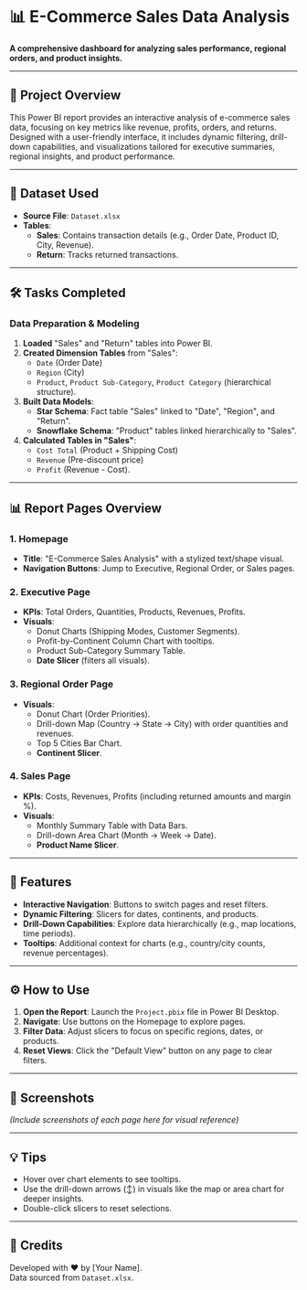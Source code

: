 # 📊 E-Commerce Sales Data Analysis  
**A comprehensive dashboard for analyzing sales performance, regional orders, and product insights.**  

---

## 🌟 **Project Overview**  
This Power BI report provides an interactive analysis of e-commerce sales data, focusing on key metrics like revenue, profits, orders, and returns. Designed with a user-friendly interface, it includes dynamic filtering, drill-down capabilities, and visualizations tailored for executive summaries, regional insights, and product performance.  

---

## 📂 **Dataset Used**  
- **Source File**: `Dataset.xlsx`  
- **Tables**:  
  - **Sales**: Contains transaction details (e.g., Order Date, Product ID, City, Revenue).  
  - **Return**: Tracks returned transactions.  

---

## 🛠️ **Tasks Completed**  
### **Data Preparation & Modeling**  
1. **Loaded** "Sales" and "Return" tables into Power BI.  
2. **Created Dimension Tables** from "Sales":  
   - `Date` (Order Date)  
   - `Region` (City)  
   - `Product`, `Product Sub-Category`, `Product Category` (hierarchical structure).  
3. **Built Data Models**:  
   - **Star Schema**: Fact table "Sales" linked to "Date", "Region", and "Return".  
   - **Snowflake Schema**: "Product" tables linked hierarchically to "Sales".  
4. **Calculated Tables in "Sales"**:  
   - `Cost Total` (Product + Shipping Cost)  
   - `Revenue` (Pre-discount price)  
   - `Profit` (Revenue - Cost).  

---

## 📊 **Report Pages Overview**  
### **1. Homepage**  
- **Title**: "E-Commerce Sales Analysis" with a stylized text/shape visual.  
- **Navigation Buttons**: Jump to Executive, Regional Order, or Sales pages.  

### **2. Executive Page**  
- **KPIs**: Total Orders, Quantities, Products, Revenues, Profits.  
- **Visuals**:  
  - Donut Charts (Shipping Modes, Customer Segments).  
  - Profit-by-Continent Column Chart with tooltips.  
  - Product Sub-Category Summary Table.  
  - **Date Slicer** (filters all visuals).  

### **3. Regional Order Page**  
- **Visuals**:  
  - Donut Chart (Order Priorities).  
  - Drill-down Map (Country → State → City) with order quantities and revenues.  
  - Top 5 Cities Bar Chart.  
  - **Continent Slicer**.  

### **4. Sales Page**  
- **KPIs**: Costs, Revenues, Profits (including returned amounts and margin %).  
- **Visuals**:  
  - Monthly Summary Table with Data Bars.  
  - Drill-down Area Chart (Month → Week → Date).  
  - **Product Name Slicer**.  

---

## 🎨 **Features**  
- **Interactive Navigation**: Buttons to switch pages and reset filters.  
- **Dynamic Filtering**: Slicers for dates, continents, and products.  
- **Drill-Down Capabilities**: Explore data hierarchically (e.g., map locations, time periods).  
- **Tooltips**: Additional context for charts (e.g., country/city counts, revenue percentages).  

---

## ⚙️ **How to Use**  
1. **Open the Report**: Launch the `Project.pbix` file in Power BI Desktop.  
2. **Navigate**: Use buttons on the Homepage to explore pages.  
3. **Filter Data**: Adjust slicers to focus on specific regions, dates, or products.  
4. **Reset Views**: Click the "Default View" button on any page to clear filters.  

---

## 📸 **Screenshots**  
*(Include screenshots of each page here for visual reference)*  

---

## 💡 **Tips**  
- Hover over chart elements to see tooltips.  
- Use the drill-down arrows (↕️) in visuals like the map or area chart for deeper insights.  
- Double-click slicers to reset selections.  

---

## 🙏 **Credits**  
Developed with ❤️ by [Your Name].  
Data sourced from `Dataset.xlsx`.  
